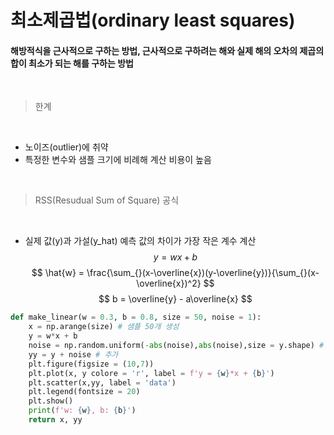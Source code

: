 
# 최소제곱법(ordinary least squares)  
  


#### 해방적식을 근사적으로 구하는 방법, 근사적으로 구하려는 해와 실제 해의 오차의 제곱의 합이 최소가 되는 해를 구하는 방법 
<br>




> 한계

<br>

- 노이즈(outlier)에 취약
- 특정한 변수와 샘플 크기에 비례해 계산 비용이 높음

<br>

> RSS(Resudual Sum of Square) 공식 

<br>

- 실제 값(y)과 가설(y_hat) 예측 값의 차이가 가장 작은 계수 계산 
$$ 
y = wx + b  
$$
$$ 
\hat{w} = \frac{\sum_{}(x-\overline{x})(y-\overline{y})}{\sum_{}(x-\overline{x})^2}
$$
$$
b = \overline{y} - a\overline{x}
$$

```python 
def make_linear(w = 0.3, b = 0.8, size = 50, noise = 1):
    x = np.arange(size) # 샘플 50개 생성
    y = w*x + b
    noise = np.random.uniform(-abs(noise),abs(noise),size = y.shape) # noise 생성
    yy = y + noise # 추가
    plt.figure(figsize = (10,7))
    plt.plot(x, y colore = 'r', label = f'y = {w}*x + {b}')
    plt.scatter(x,yy, label = 'data')
    plt.legend(fontsize = 20)
    plt.show()
    print(f'w: {w}, b: {b}')
    return x, yy
```